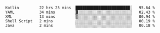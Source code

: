<!--START_SECTION:waka-->
```text
Kotlin         22 hrs 25 mins  ████████████████████████░   95.64 % 
YAML           34 mins         ▓░░░░░░░░░░░░░░░░░░░░░░░░   02.43 % 
XML            13 mins         ▒░░░░░░░░░░░░░░░░░░░░░░░░   00.94 % 
Shell Script   2 mins          ░░░░░░░░░░░░░░░░░░░░░░░░░   00.19 % 
Java           2 mins          ░░░░░░░░░░░░░░░░░░░░░░░░░   00.18 % 
```
<!--END_SECTION:waka-->
